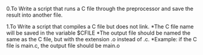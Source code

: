 0.To Write a script that runs a C file through the preprocessor and save the result into another file.

1.To Write a script that compiles a C file but does not link.
 *The C file name will be saved in the variable $CFILE
 *The output file should be named the same as the C file, but with the extension .o instead of .c.
 *Example: if the C file is main.c, the output file should be main.o
